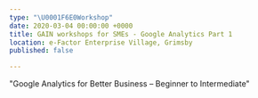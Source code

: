```yaml
---
type: "\U0001F6E0️Workshop"
date: 2020-03-04 00:00:00 +0000
title: GAIN workshops for SMEs - Google Analytics Part 1
location: e-Factor Enterprise Village, Grimsby
published: false

---
```

"Google Analytics for Better Business – Beginner to Intermediate"